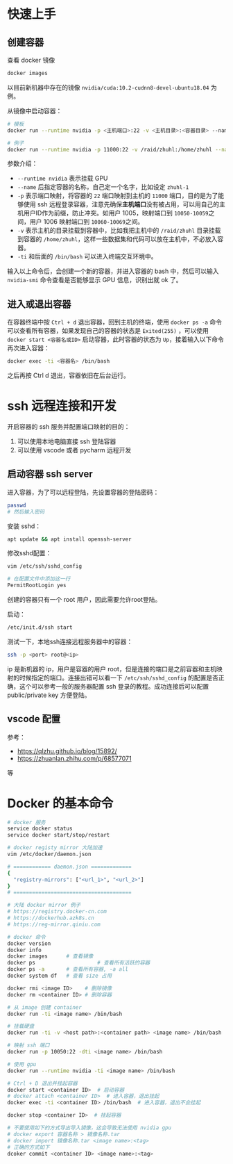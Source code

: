 # 快速上手

## 创建容器


查看 docker 镜像

```bash
docker images
```

以目前新机器中存在的镜像 `nvidia/cuda:10.2-cudnn8-devel-ubuntu18.04` 为例。

从镜像中启动容器：

```bash
# 模板
docker run --runtime nvidia -p <主机端口>:22 -v <主机目录>:<容器目录> --name <容器名> -ti nvidia/cuda:10.2-cudnn8-devel-ubuntu18.04 /bin/bash

# 例子
docker run --runtime nvidia -p 11000:22 -v /raid/zhuhl:/home/zhuhl --name zhuhl-1 -ti nvidia/cuda:10.2-cudnn8-devel-ubuntu18.04 /bin/bash
```

参数介绍：

*  `--runtime nvidia` 表示挂载 GPU
* `--name` 后指定容器的名称，自己定一个名字，比如设定 `zhuhl-1`
* `-p` 表示端口映射，将容器的 `22` 端口映射到主机的 `11000` 端口，目的是为了能够使用 ssh 远程登录容器，注意先确保**主机端口**没有被占用，可以用自己的主机用户ID作为前缀，防止冲突。如用户 1005，映射端口到 `10050-10059`之间，用户 1006 映射端口到 `10060-10069`之间。
* `-v` 表示主机的目录挂载到容器中，比如我把主机中的 `/raid/zhuhl` 目录挂载到容器的 `/home/zhuhl`，这样一些数据集和代码可以放在主机中，不必放入容器。
* `-ti` 和后面的 `/bin/bash` 可以进入终端交互环境中。


输入以上命令后，会创建一个新的容器，并进入容器的 bash 中，然后可以输入 `nvidia-smi` 命令查看是否能够显示 GPU 信息，识别出就 ok 了。

## 进入或退出容器

在容器终端中按 `Ctrl + d`  退出容器，回到主机的终端，使用 `docker ps -a` 命令可以查看所有容器，如果发现自己的容器的状态是 `Exited(255)` ，可以使用 `docker start <容器名或ID>` 启动容器，此时容器的状态为 `Up`，接着输入以下命令再次进入容器：

```bash
docker exec -ti <容器名> /bin/bash
```

之后再按 Ctrl d 退出，容器依旧在后台运行。

# ssh 远程连接和开发

开启容器的 ssh 服务并配置端口映射的目的：

1. 可以使用本地电脑直接 ssh 登陆容器
2. 可以使用 vscode 或者 pycharm 远程开发

## 启动容器 ssh server

进入容器，为了可以远程登陆，先设置容器的登陆密码：

```bash
passwd
# 然后输入密码
```

安装 sshd：

```bash
apt update && apt install openssh-server
```

修改sshd配置：

```bash
vim /etc/ssh/sshd_config

# 在配置文件中添加这一行
PermitRootLogin yes
```

创建的容器只有一个 root 用户，因此需要允许root登陆。

启动：

```bash
/etc/init.d/ssh start
```

测试一下，本地ssh连接远程服务器中的容器：

```bash
ssh -p <port> root@<ip>
```

ip 是新机器的 ip，用户是容器的用户 root，但是连接的端口是之前容器和主机映射的时候指定的端口。连接出错可以看一下 `/etc/ssh/sshd_config` 的配置是否正确，这个可以参考一般的服务器配置 ssh 登录的教程。成功连接后可以配置 public/private key 方便登陆。

## vscode 配置

参考：

* https://qlzhu.github.io/blog/15892/
* https://zhuanlan.zhihu.com/p/68577071

等

# Docker 的基本命令

```bash
# docker 服务
service docker status
service docker start/stop/restart

# docker registy mirror 大陆加速
vim /etc/docker/daemon.json

# ============ daemon.json =============
{
  "registry-mirrors": ["<url_1>", "<url_2>"]
}
# ======================================

# 大陆 docker mirror 例子
# https://registry.docker-cn.com
# https://dockerhub.azk8s.cn
# https://reg-mirror.qiniu.com

# docker 命令
docker version
docker info
docker images      # 查看镜像
docker ps					 # 查看所有活跃的容器
docker ps -a       # 查看所有容器, -a all
docker system df   # 查看 size 占用

docker rmi <image ID>    # 删除镜像
docker rm <container ID> # 删除容器

# 从 image 创建 container
docker run -ti <image name> /bin/bash

# 挂载硬盘
docker run -ti -v <host path>:<container path> <image name> /bin/bash

# 映射 ssh 端口
docker run -p 10050:22 -dti <image name> /bin/bash

# 使用 gpu
docker run --runtime nvidia -ti <image name> /bin/bash

# Ctrl + D 退出并挂起容器
docker start <container ID>  # 启动容器
# docker attach <container ID>  # 进入容器，退出挂起
docker exec -ti <container ID> /bin/bash  # 进入容器，退出不会挂起

docker stop <container ID>  # 挂起容器

# 不要使用如下的方式导出导入镜像，这会导致无法使用 nvidia gpu
# docker export 容器名称 > 镜像名称.tar
# docker import 镜像名称.tar <image name>:<tag>
# 正确的方式如下
dcoker commit <container ID> <image name>:<tag>
```

